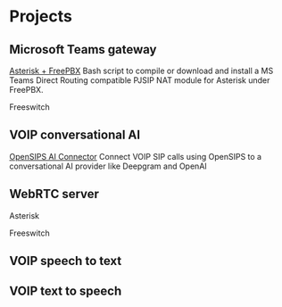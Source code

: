 # Projects 
## Microsoft Teams gateway
[Asterisk + FreePBX](https://github.com/Vince-0/MSTeams-FreePBX)
Bash script to compile or download and install a MS Teams Direct Routing compatible PJSIP NAT module for Asterisk under FreePBX.

Freeswitch

## VOIP conversational AI
[OpenSIPS AI Connector](https://github.com/Vince-0/AI-Voice-Connector)
Connect VOIP SIP calls using OpenSIPS to a conversational AI provider like Deepgram and OpenAI

## WebRTC server 
Asterisk

Freeswitch


## VOIP speech to text


## VOIP text to speech
